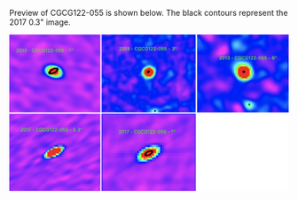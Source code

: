 Preview of CGCG122-055 is shown below. The black contours represent the 2017 0.3" image.

![CGCG122-055](CGCG122-055.png "CGCG122-055")
